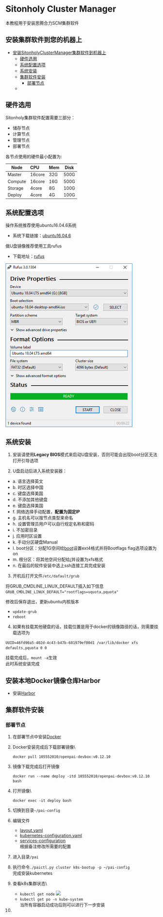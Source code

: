 # Sitonholy Cluster Manager
本教程用于安装思腾合力SCM集群软件

## 安装集群软件到您的机器上

- [安装SitonholyClusterManager集群软件到机器上](#安装集群软件到您的机器上)
  - [硬件选用](#硬件选用)
  - [系统配置选项](#系统配置选项)
  - [系统安装](#系统安装)
  - [集群软件安装](#集群软件安装)
    - [部署节点](#部署节点)
  - []()

## 硬件选用
Sitonholy集群软件配置需要三部分：
- 储存节点
- 计算节点
- 管理节点
- 部署节点

各节点使用的硬件最小配置为:

Node|CPU|Mem|Disk
---|:---|:---|:---:
Master|16core|32G|500G
Compute|16core|16G|500G
Storage|4core|8G|100G
Deploy|4core|4G|100G


## 系统配置选项
操作系统推荐使用ubuntu16.04.6系统
- 系统下载链接：[ubuntu16.04.6](https://mirrors.aliyun.com/ubuntu-releases/16.04.6/ubuntu-16.04.6-server-amd64.iso)

做U盘镜像推荐使用工具rufus
- 下载地址：[rufus](https://github.com/pbatard/rufus/releases/download/v3.6/rufus-3.6.exe)

![rufus](./images/rufus.png)

## 系统安装

1. 安装请使用**Legacy BIOS**模式来启动U盘安装，否则可能会出现boot分区无法打开引导选项

2. U盘启动后进入系统安装器：
  - a. 语言选择英文
  - b. 时区选择中国
  - c. 键盘选择美国
  - d. 不添加其他键盘
  - e. 键盘选择美国
  - f. 网络选择手动配置，**配置为固定IP**
  - g. 主机名可以按节点类型来命名
  - h. 设置管理员用户可以自行规定名称和密码
  - i. 不加密目录
  - j. 应用时区设置
  - k. 手动分区硬盘Manual
  - l. boot分区：分配1G空间给[boot](./images/boot.png)设置ext4格式并将Bootflags flag选项设置为on
  - m. 根分区：将其他空间分配给[/](./images/root.png)并设置为xfs格式
  - n. 在最后的软件安装中选上ssh连接工具完成安装

3. 开机后打开文件`/etc/dafault/grub`

将GRUB_CMDLINE_LINUX_DEFAULT插入如下信息
`GRUB_CMDLINE_LINUX_DEFAULT="rootflags=uquota,pquota"`

修改后保存退出，更新ubuntu内核版本
- `update-grub`
- `reboot`

4.  如果有挂载其他硬盘的话，挂载位置是用于docker的镜像路径的话，则需要挂载选项为

`UUID=46fd90a5-402d-4c43-b47b-681979ef00d1 /var/lib/docker xfs defaults,pquota 0 0`
    
挂载完成后，`mount -a`生效\
此时系统安装完成

## 安装本地Docker镜像仓库Harbor

- 安装[Harbor](./Harbor.md)


## 集群软件安装

### 部署节点

1. 在部署节点中安装[Docker](./Docker.md)

2. Docker安装完成后下载部署镜像\
   ```
   docker pull 105552010/openpai-devbox:v0.12.10
   ```

3. 镜像下载完成后打开镜像
   ```
   docker run --name deploy -itd 105552010/openpai-devbox:v0.12.10 bash
   ```

4. 打开镜像\
    ```
    docker exec -it deploy bash
    ```

5. 切换到目录`~/pai-config`

6. 编辑文件
    - [layout.yaml](./yml/layout.yaml)
    - [kubernetes-configuration.yaml](./yml/kubernetes-configuration.yaml)
    - [services-configuration](./yml/services-configuration.yaml) \
    根据备注修改所需要的配置

7. 进入目录`/pai`
8. 执行命令`./paictl.py cluster k8s-bootup -p ~/pai-config` \
   完成安装kubernetes
9. 查看k8s集群状态\
    - `kubectl get node`
    ![](./images)
    - `kubectl get po -n kube-system`\
    当所有容器启动成功后则可以进行下一步安装

10. 